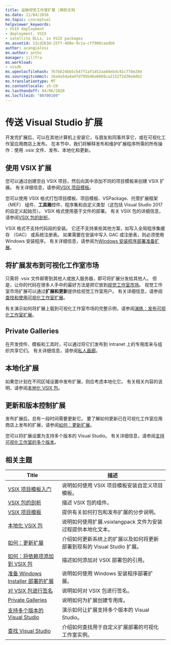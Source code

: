 ```yaml
---
title: 运输视觉工作室扩展 |微软文档
ms.date: 11/04/2016
ms.topic: conceptual
helpviewer_keywords:
- VSIX deployment
- deployment, VSIX
- satellite DLLs, in VSIX packages
ms.assetid: 13cd263d-25f7-488e-9c1a-cff908caedb6
author: acangialosi
ms.author: anthc
manager: jillfra
ms.workload:
- vssdk
ms.openlocfilehash: 767bb24bb5cb47f1af1452aa04ebdc91c778e284
ms.sourcegitcommit: 16a4a5da4a4fd795b46a0869ca2152f2d36e6db2
ms.translationtype: MT
ms.contentlocale: zh-CN
ms.lasthandoff: 04/06/2020
ms.locfileid: "80700109"
---
```

# <a name="shipping-visual-studio-extensions"></a>传送 Visual Studio 扩展
开发完扩展后，可以在其他计算机上安装它，与朋友和同事共享它，或在可视化工作室应用商店上发布。 在本节中，我们将解释发布和维护扩展程序所需的所有操作：使用 .vsix 文件、发布、本地化和更新。

## <a name="working-with-vsix-extensions"></a>使用 VSIX 扩展
 您可以通过创建空白 VSIX 项目，然后向其中添加不同的项目模板来创建 VSIX 扩展。 有关详细信息，请参阅[VSIX 项目模板](../extensibility/vsix-project-template.md)。

 您可以使用 VSIX 格式打包项目模板、项目模板、VSPackage、托管扩展框架 （MEF） 组件、**工具箱**控件、程序集和自定义类型（这包括 Visual Studio 2017 的自定义起始页）。 VSIX 格式使用基于文件的部署。 有关 VSIX 包的详细信息，请参阅[VSIX 包的剖析](../extensibility/anatomy-of-a-vsix-package.md)。

 VSIX 格式不支持代码段的安装。 它还不支持某些其他方案，如写入全局程序集缓存 （GAC） 或系统注册表。 如果需要在安装中写入 GAC 或注册表，则必须使用 Windows 安装程序。 有关详细信息，请参阅为[Windows 安装程序部署准备扩展](../extensibility/preparing-extensions-for-windows-installer-deployment.md)。

## <a name="publishing-your-extension-to-the-visual-studio-marketplace"></a>将扩展发布到可视化工作室市场
 只需将 .vsix 文件邮寄到其他人或放入服务器，即可将扩展分发给其他人。 但是，让你的代码在很多人手中的最好方法是把它放到[视觉工作室市场](https://marketplace.visualstudio.com/vs)。 视觉工作室市场扩展可以通过**扩展和更新**提供给视觉工作室用户。 有关详细信息，请参阅[查找和使用可视化工作室扩展](../ide/finding-and-using-visual-studio-extensions.md)。

 有关演示如何将扩展上载到可视化工作室市场的完整示例，请参阅[演练：发布可视化工作室扩展](../extensibility/walkthrough-publishing-a-visual-studio-extension.md)。

## <a name="private-galleries"></a>Private Galleries
 在开发控件、模板和工具时，可以通过将它们发布到 Intranet 上的专用库来与组织共享它们。 有关详细信息，请参阅[私人画廊](../extensibility/private-galleries.md)。

## <a name="localizing-your-extension"></a>本地化扩展
 如果您计划在不同区域设置中发布扩展，则应考虑本地化它。 有关相关内容的说明，请参阅[本地化 VSIX 包](../extensibility/localizing-vsix-packages.md)。

## <a name="updating-and-versioning-your-extension"></a>更新和版本控制扩展
 发布扩展后，总有一段时间需要更新它。 要了解如何更新已在可视化工作室应用商店上发布的扩展，请参阅[如何：更新扩展](../extensibility/how-to-update-a-visual-studio-extension.md)。

 您可以将扩展设置为支持多个版本的 Visual Studio。 有关详细信息，请参阅[支持可视化工作室的多个版本](../extensibility/supporting-multiple-versions-of-visual-studio.md)。

## <a name="related-topics"></a>相关主题

|Title|描述|
|-----------|-----------------|
|[VSIX 项目模板入门](../extensibility/getting-started-with-the-vsix-project-template.md)|说明如何使用 VSIX 项目模板安装自定义项目模板。|
|[VSIX 包的剖析](../extensibility/anatomy-of-a-vsix-package.md)|描述 VSIX 包的组件。|
|[VSIX 项目模板](../extensibility/vsix-project-template.md)|提供有关如何打包和发布扩展的分步说明。|
|[本地化 VSIX 包](../extensibility/localizing-vsix-packages.md)|说明如何使用扩展.vsixlangpack 文件为安装过程提供本地化文本。|
|[如何：更新扩展](../extensibility/how-to-update-a-visual-studio-extension.md)|介绍如何更新系统上的扩展以及如何将更新部署到现有的 Visual Studio 扩展。|
|[如何：将依赖项添加到 VSIX 包](../extensibility/how-to-add-a-dependency-to-a-vsix-package.md)|描述如何添加对 VSIX 部署包的引用。|
|[准备 Windows Installer 部署的扩展](../extensibility/preparing-extensions-for-windows-installer-deployment.md)|说明如何使用 Windows 安装程序部署扩展。|
|[对 VSIX 包进行签名](../extensibility/signing-vsix-packages.md)|说明如何对 VSIX 包进行签名。|
|[Private Galleries](../extensibility/private-galleries.md)|说明如何为扩展创建专用库。|
|[支持多个版本的 Visual Studio](../extensibility/supporting-multiple-versions-of-visual-studio.md)|演示如何让扩展支持多个版本的 Visual Studio。|
|[查找 Visual Studio](locating-visual-studio.md)|介绍如何查找用于自定义扩展部署的可视化工作室实例。|
